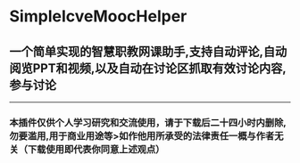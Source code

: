 # SimpleIcveMoocHelper

## 一个简单实现的智慧职教网课助手,支持自动评论,自动阅览PPT和视频,以及自动在讨论区抓取有效讨论内容,参与讨论

----

### **本插件仅供个人学习研究和交流使用，请于下载后二十四小时内删除,勿要滥用,用于商业用途等>如作他用所承受的法律责任一概与作者无关（下载使用即代表你同意上述观点）**